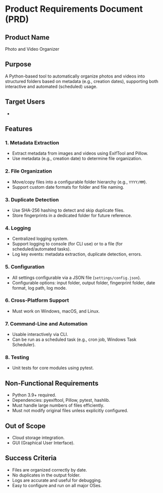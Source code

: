 # Product Requirements Document (PRD)

## Product Name
Photo and Video Organizer

## Purpose
A Python-based tool to automatically organize photos and videos into structured folders based on metadata (e.g., creation dates), supporting both interactive and automated (scheduled) usage.

## Target Users
- 

## Features

### 1. Metadata Extraction
- Extract metadata from images and videos using ExifTool and Pillow.
- Use metadata (e.g., creation date) to determine file organization.

### 2. File Organization
- Move/copy files into a configurable folder hierarchy (e.g., `YYYY/MM`).
- Support custom date formats for folder and file naming.

### 3. Duplicate Detection
- Use SHA-256 hashing to detect and skip duplicate files.
- Store fingerprints in a dedicated folder for future reference.

### 4. Logging
- Centralized logging system.
- Support logging to console (for CLI use) or to a file (for scheduled/automated tasks).
- Log key events: metadata extraction, duplicate detection, errors.

### 5. Configuration
- All settings configurable via a JSON file (`settings/config.json`).
- Configurable options: input folder, output folder, fingerprint folder, date format, log path, log mode.

### 6. Cross-Platform Support
- Must work on Windows, macOS, and Linux.

### 7. Command-Line and Automation
- Usable interactively via CLI.
- Can be run as a scheduled task (e.g., cron job, Windows Task Scheduler).

### 8. Testing
- Unit tests for core modules using pytest.

## Non-Functional Requirements
- Python 3.9+ required.
- Dependencies: pyexiftool, Pillow, pytest, hashlib.
- Must handle large numbers of files efficiently.
- Must not modify original files unless explicitly configured.

## Out of Scope
- Cloud storage integration.
- GUI (Graphical User Interface).

## Success Criteria
- Files are organized correctly by date.
- No duplicates in the output folder.
- Logs are accurate and useful for debugging.
- Easy to configure and run on all major OSes.